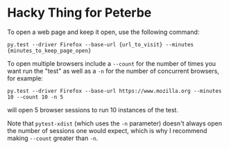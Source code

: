 # Hacky Thing for Peterbe

To open a web page and keep it open, use the following command:

``py.test --driver Firefox --base-url {url_to_visit} --minutes {minutes_to_keep_page_open}``

To open multiple browsers include a ``--count`` for the number of times you want run the "test"
as well as a ``-n`` for the number of concurrent browsers, for example:

``py.test --driver Firefox --base-url https://www.mozilla.org --minutes 10 --count 10 -n 5``

will open 5 browser sessions to run 10 instances of the test.

Note that ``pytest-xdist`` (which uses the ``-n`` parameter) doesn't always open the number of sessions one would expect,
which is why I recommend making ``--count`` greater than ``-n``.
